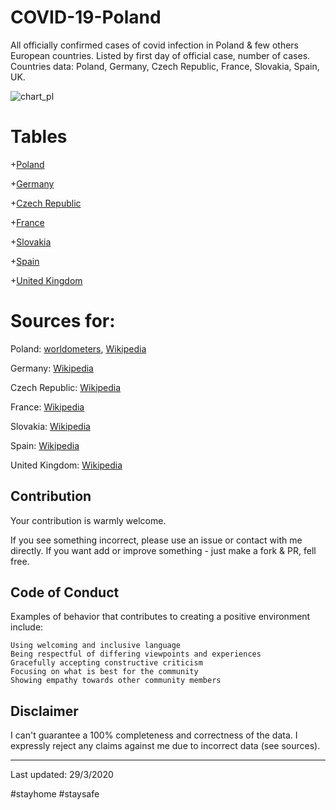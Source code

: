 # COVID-19-Poland
All officially confirmed cases of covid infection in Poland &amp; few others European countries. Listed by first day of official case, number of cases.
Countries data: Poland, Germany, Czech Republic, France, Slovakia, Spain, UK.

![chart_pl](https://github.com/mbiesiad/COVID-19-Poland/blob/master/media/chart_pl.png)

# Tables
+[Poland](https://github.com/mbiesiad/COVID-19-Poland/blob/master/poland.csv)

+[Germany](https://github.com/mbiesiad/COVID-19-Poland/blob/master/germany.csv)

+[Czech Republic](https://github.com/mbiesiad/COVID-19-Poland/blob/master/czech.csv)

+[France](https://github.com/mbiesiad/COVID-19-Poland/blob/master/france.csv)

+[Slovakia](https://github.com/mbiesiad/COVID-19-Poland/blob/master/slovakia.csv)

+[Spain](https://github.com/mbiesiad/COVID-19-Poland/blob/master/spain.csv)

+[United Kingdom](https://github.com/mbiesiad/COVID-19-Poland/blob/master/uk.csv)

# Sources for:
Poland:
[worldometers](https://www.worldometers.info/coronavirus/country/poland/), [Wikipedia](https://en.wikipedia.org/wiki/2020_coronavirus_pandemic_in_Poland)

Germany:
[Wikipedia](https://en.wikipedia.org/wiki/2020_coronavirus_pandemic_in_Germany)

Czech Republic:
[Wikipedia](https://en.wikipedia.org/wiki/2020_coronavirus_pandemic_in_the_Czech_Republic)

France:
[Wikipedia](https://en.wikipedia.org/wiki/2020_coronavirus_pandemic_in_France)

Slovakia:
[Wikipedia](https://en.wikipedia.org/wiki/2020_coronavirus_pandemic_in_Slovakia)

Spain:
[Wikipedia](https://en.wikipedia.org/wiki/2020_coronavirus_pandemic_in_Spain)

United Kingdom:
[Wikipedia](https://en.wikipedia.org/wiki/2020_coronavirus_pandemic_in_the_United_Kingdom)

## Contribution
Your contribution is warmly welcome.

If you see something incorrect, please use an issue or contact with me directly.
If you want add or improve something - just make a fork & PR, fell free.

## Code of Conduct
Examples of behavior that contributes to creating a positive environment include:

    Using welcoming and inclusive language
    Being respectful of differing viewpoints and experiences
    Gracefully accepting constructive criticism
    Focusing on what is best for the community
    Showing empathy towards other community members


## Disclaimer
I can't guarantee a 100% completeness and correctness of the data. I expressly reject any claims against me due to incorrect data (see sources).

------------------------
Last updated: 29/3/2020

#stayhome #staysafe
